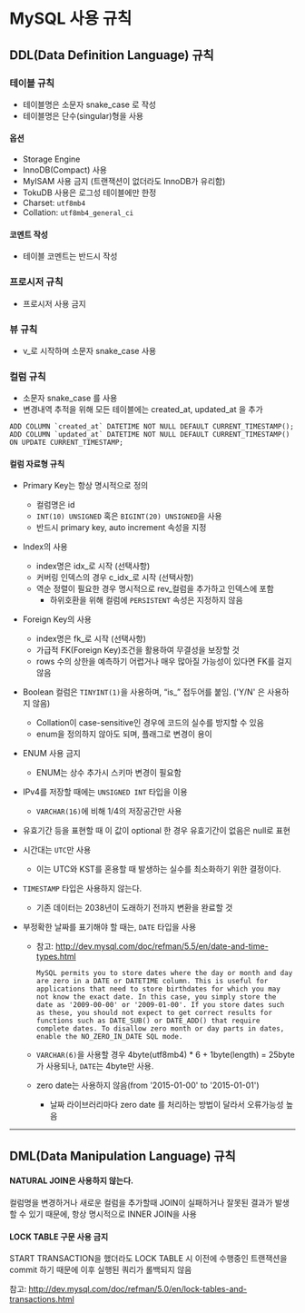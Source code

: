 # MySQL 사용 규칙

## DDL(Data Definition Language) 규칙

### 테이블 규칙
- 테이블명은 소문자 snake_case 로 작성
- 테이블명은 단수(singular)형을 사용

#### 옵션
- Storage Engine
- InnoDB(Compact) 사용
- MyISAM 사용 금지 (트랜잭션이 없더라도 InnoDB가 유리함)
- TokuDB 사용은 로그성 테이블에만 한정
- Charset: `utf8mb4`
- Collation: `utf8mb4_general_ci`

#### 코멘트 작성
- 테이블 코멘트는 반드시 작성


### 프로시저 규칙
- 프로시저 사용 금지


### 뷰 규칙
- v_로 시작하며 소문자 snake_case 사용


### 컬럼 규칙
- 소문자 snake_case 를 사용
- 변경내역 추적을 위해 모든 테이블에는 created_at, updated_at 을 추가
```
ADD COLUMN `created_at` DATETIME NOT NULL DEFAULT CURRENT_TIMESTAMP();
ADD COLUMN `updated_at` DATETIME NOT NULL DEFAULT CURRENT_TIMESTAMP() ON UPDATE CURRENT_TIMESTAMP;
```

#### 컬럼 자료형 규칙

- Primary Key는 항상 명시적으로 정의
  - 컬럼명은 id
  - `INT(10) UNSIGNED` 혹은 `BIGINT(20) UNSIGNED`을 사용
  - 반드시 primary key, auto increment 속성을 지정

- Index의 사용
  - index명은 idx_로 시작 (선택사항)
  - 커버링 인덱스의 경우 c_idx_로 시작 (선택사항)
  - 역순 정렬이 필요한 경우 명시적으로 rev_컬럼을 추가하고 인덱스에 포함
    - 하위호환을 위해 컬럼에 `PERSISTENT` 속성은 지정하지 않음

- Foreign Key의 사용
  - index명은 fk_로 시작 (선택사항)
  - 가급적 FK(Foreign Key)조건을 활용하여 무결성을 보장할 것
  - rows 수의 상한을 예측하기 어렵거나 매우 많아질 가능성이 있다면 FK를 걸지 않음

- Boolean 컬럼은 `TINYINT(1)`을 사용하며, “is_” 접두어를 붙임. ('Y/N' 은 사용하지 않음)
  - Collation이 case-sensitive인 경우에 코드의 실수를 방지할 수 있음
  - enum을 정의하지 않아도 되며, 플래그로 변경이 용이

- ENUM 사용 금지
  - ENUM는 상수 추가시 스키마 변경이 필요함

- IPv4를 저장할 때에는 `UNSIGNED INT` 타입을 이용
  - `VARCHAR(16)`에 비해 1/4의 저장공간만 사용

- 유효기간 등을 표현할 때 이 값이 optional 한 경우 유효기간이 없음은 null로 표현

- 시간대는 `UTC`만 사용
  - 이는 UTC와 KST를 혼용할 때 발생하는 실수를 최소화하기 위한 결정이다.

- `TIMESTAMP` 타입은 사용하지 않는다.
  - 기존 데이터는 2038년이 도래하기 전까지 변환을 완료할 것

- 부정확한 날짜를 표기해야 할 때는, `DATE` 타입을 사용
  - 참고: http://dev.mysql.com/doc/refman/5.5/en/date-and-time-types.html

    `MySQL permits you to store dates where the day or month and day are zero in a DATE or DATETIME column. This is useful for applications that need to store birthdates for which you may not know the exact date. In this case, you simply store the date as '2009-00-00' or '2009-01-00'. If you store dates such as these, you should not expect to get correct results for functions such as DATE_SUB() or DATE_ADD() that require complete dates. To disallow zero month or day parts in dates, enable the NO_ZERO_IN_DATE SQL mode.`
  - `VARCHAR(6)`을 사용할 경우 4byte(utf8mb4) * 6 + 1byte(length) = 25byte 가 사용되나, `DATE`는 4byte만 사용.
  - zero date는 사용하지 않음(from '2015-01-00' to '2015-01-01')
    - 날짜 라이브러리마다 zero date 를 처리하는 방법이 달라서 오류가능성 높음


---


## DML(Data Manipulation Language) 규칙

#### NATURAL JOIN은 사용하지 않는다.
컬럼명을 변경하거나 새로운 컬럼을 추가할때 JOIN이 실패하거나 잘못된 결과가 발생할 수 있기 때문에, 항상 명시적으로 INNER JOIN을 사용

#### LOCK TABLE 구문 사용 금지
START TRANSACTION을 했더라도 LOCK TABLE 시 이전에 수행중인 트랜잭션을 commit 하기 때문에 이후 실행된 쿼리가 롤백되지 않음

참고: http://dev.mysql.com/doc/refman/5.0/en/lock-tables-and-transactions.html
